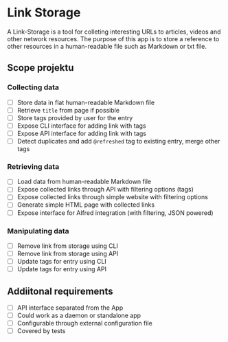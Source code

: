 # Link Storage

A Link-Storage is a tool for colleting interesting URLs to articles, videos and other network resources. The purpose of this app is to store a reference to other resources in a human-readable file such as Markdown or txt file.

## Scope projektu

### Collecting data

- [ ] Store data in flat human-readable Markdown file
- [ ] Retrieve `title` from page if possible
- [ ] Store tags provided by user for the entry
- [ ] Expose CLI interface for adding link with tags
- [ ] Expose API interface for adding link with tags
- [ ] Detect duplicates and add `@refreshed` tag to existing entry, merge other tags

### Retrieving data

- [ ] Load data from human-readable Markdown file
- [ ] Expose collected links through API with filtering options (tags)
- [ ] Expose collected links through simple website with filtering options
- [ ] Generate simple HTML page with collected links
- [ ] Expose interface for Alfred integration (with filtering, JSON powered)

### Manipulating data

- [ ] Remove link from storage using CLI
- [ ] Remove link from storage using API
- [ ] Update tags for entry using CLI
- [ ] Update tags for entry using API

## Addiitonal requirements

- [ ] API interface separated from the App
- [ ] Could work as a daemon or standalone app
- [ ] Configurable through external configuration file
- [ ] Covered by tests